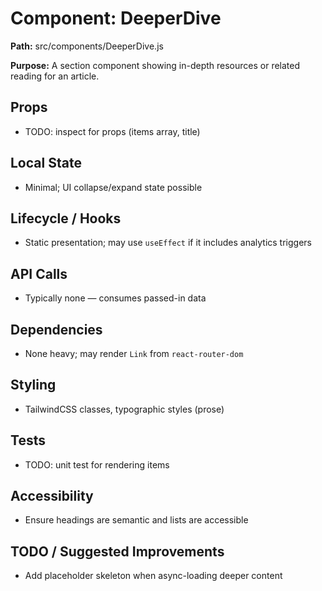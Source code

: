 # Component: DeeperDive
**Path:** src/components/DeeperDive.js

**Purpose:** A section component showing in-depth resources or related reading for an article.

## Props
- TODO: inspect for props (items array, title)

## Local State
- Minimal; UI collapse/expand state possible

## Lifecycle / Hooks
- Static presentation; may use `useEffect` if it includes analytics triggers

## API Calls
- Typically none — consumes passed-in data

## Dependencies
- None heavy; may render `Link` from `react-router-dom`

## Styling
- TailwindCSS classes, typographic styles (prose)

## Tests
- TODO: unit test for rendering items

## Accessibility
- Ensure headings are semantic and lists are accessible

## TODO / Suggested Improvements
- Add placeholder skeleton when async-loading deeper content
